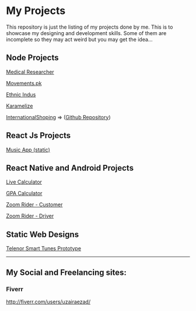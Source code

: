 # My Projects
This repository is just the listing of my projects done by me. This is to showcase my designing and development skills. Some of them are incomplete so they may act weird but you may get the idea...
## Node Projects
[Medical Researcher](https://medical-researcher.herokuapp.com/)

[Movements.pk](https://movementspk.herokuapp.com/)

[Ethnic Indus](https://ethnicindus.herokuapp.com/products)

[Karamelize](https://karamelize.herokuapp.com/)

[InternationalShoping](https://internationalshoping.herokuapp.com/) => ([Github Repository](https://github.com/uzairAK/internationalshoping-WebApp))

## React Js Projects
[Music App (static)](https://github.com/uzairAK/music_app)

## React Native and Android Projects
[Live Calculator](https://play.google.com/store/apps/details?id=com.livecalculator)

[GPA Calculator](https://play.google.com/store/apps/details?id=com.octadoc.gpacalculatorpakistan)

[Zoom Rider - Customer](https://expo.io/@uzairak/ZoomRiderCustomer)

[Zoom Rider - Driver](https://expo.io/@uzairak/ZoomRiderDriver)

## Static Web Designs
[Telenor Smart Tunes Prototype](https://telenor-rbt.herokuapp.com/)

<hr/>

## My Social and Freelancing sites:

### Fiverr

http://fiverr.com/users/uzairaezad/
